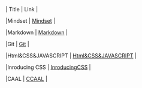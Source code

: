 




|    Title       |                                 Link                                                          | 

|Mindset	     | [Mindset](https://mohammadhammad0796018944.github.io/reading-notes/Mindset)                   |

|Markdown	     | [Markdown]()                |

|Git             | [Git]()                           |

|Html&CSS&JAVASCRIPT | [Html&CSS&JAVASCRIPT]( )               |

|Inroducing CSS  | [InroducingCSS]()      |

|CAAL            | [CCAAL](L)                        |



